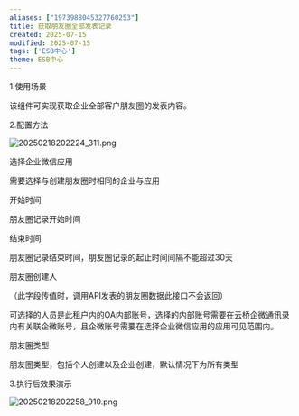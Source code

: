 ```yaml
---
aliases: ["1973988045327760253"]
title: 获取朋友圈全部发表记录
created: 2025-07-15
modified: 2025-07-15
tags: ['ESB中心']
theme: ESB中心
---
```


1.使用场景

该组件可实现获取企业全部客户朋友圈的发表内容。

2.配置方法

![](44f7d7bae3f9cf8d801d79d6d629ca66.jpg "20250218202224_311.png")

选择企业微信应用

需要选择与创建朋友圈时相同的企业与应用

开始时间

朋友圈记录开始时间

结束时间

朋友圈记录结束时间，朋友圈记录的起止时间间隔不能超过30天

朋友圈创建人

（此字段传值时，调用API发表的朋友圈数据此接口不会返回）

可选择的人员是此租户内的OA内部账号，选择的内部账号需要在云桥企微通讯录内有关联企微账号，且企微账号需要在选择企业微信应用的应用可见范围内。

朋友圈类型

朋友圈类型，包括个人创建以及企业创建，默认情况下为所有类型

3.执行后效果演示

![](0a77bc0114f9d9f99f9b0939b24d589f.jpg "20250218202258_910.png")